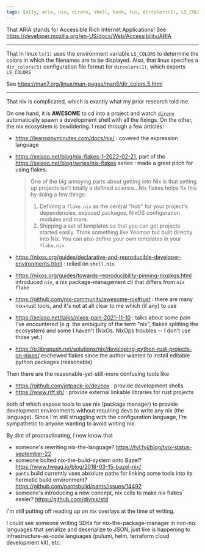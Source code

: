 ```yaml
---
tags: [a11y, aria, nix, direnv, shell, bash, tui, dircolors(1), LS_COLORS, ls(1)]
---
```


That ARIA stands for Accessible Rich Internet Applications!
See https://developer.mozilla.org/en-US/docs/Web/Accessibility/ARIA

---

That in linux `ls(1)` uses the environment variable `LS_COLORS` to determine the colors in which the filenames are to be displayed.
Also, that linux specifies a `dir_colors(5)` configuration file format for `dircolors(1)`, which exports `LS_COLORS`

See https://man7.org/linux/man-pages/man5/dir_colors.5.html

---

That nix is complicated, which is exactly what my prior research told me.

On one hand, it is **AWESOME** to cd into a project and watch [`direnv`]() automatically spawn a development shell with all the fixings.
On the other, the nix ecosystem is bewildering.
I read through a few articles:

- https://learnxinyminutes.com/docs/nix/ : covered the expression language
- https://xeiaso.net/blog/nix-flakes-1-2022-02-21, part of the https://xeiaso.net/blog/series/nix-flakes series : made a great pitch for using flakes:
  > One of the big annoying parts about getting into Nix is that setting up projects isn't totally a defined science...Nix flakes helps fix this by doing a few things:
  > 1. Defining a `flake.nix` as the central "hub" for your project's dependencies, exposed packages, NixOS configuration modules and more.
  > 2. Shipping a set of templates so that you can get projects started easily. Think something like Yeoman but built directly into Nix. You can also define your own templates in your `flake.nix`.

- https://nixos.org/guides/declarative-and-reproducible-developer-environments.html : relied on `shell.nix` 
- https://nixos.org/guides/towards-reproducibility-pinning-nixpkgs.html introduced `niv`, a nix package-management cli that differs from `nix flake`
- https://github.com/nix-community/awesome-nix#rust : there are many nix+rust tools, and it's not at all clear to me which (if any) to use
- https://xeiaso.net/talks/nixos-pain-2021-11-10 : talks about some pain I've encountered (e.g. the ambiguity of the term "nix", flakes splitting the ecosystem) and some I haven't (NixOs, NixOps troubles -- I don't use those yet.)
- https://o.librepush.net/solutions/nix/developing-python-rust-projects-on-nixos/ eschewed flakes since the author wanted to install editable python packages (reasonable)

Then there are the reasonable-yet-still-more confusing tools like
- https://github.com/jetpack-io/devbox : provide development shells
- https://www.riff.sh/ : provide external linkable libraries for rust projects

both of which expose tools to use nix (package manager) to provide development environments without requiring devs to write any nix (the language).
Since I'm still struggling with the configuration language, I'm sympathetic to anyone wanting to avoid writing nix.

By dint of procrastinating, I now know that
- someone's rewriting nix-the-language? https://tvl.fyi/blog/tvix-status-september-22
- someone bolted nix-the-build-system onto Bazel? https://www.tweag.io/blog/2018-03-15-bazel-nix/
- `pants` build currently uses absolute paths for linking some tools into its hermetic build environment? https://github.com/pantsbuild/pants/issues/14492
- someone's introducing a new concept, nix cells to make nix flakes easier? https://github.com/divnix/std



I'm still putting off reading up on nix overlays at the time of writing.

I could see someone writing SDKs for nix-the-package-manager in non-nix languages that serialize and deserialize to JSON, just like is happening to infrastructure-as-code languages (pulumi, helm, terraform cloud development kit), etc.